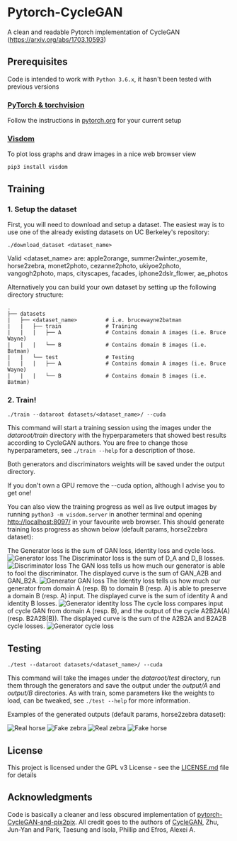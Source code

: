 # Pytorch-CycleGAN
A clean and readable Pytorch implementation of CycleGAN (https://arxiv.org/abs/1703.10593)

## Prerequisites
Code is intended to work with ```Python 3.6.x```, it hasn't been tested with previous versions

### [PyTorch & torchvision](http://pytorch.org/)
Follow the instructions in [pytorch.org](http://pytorch.org) for your current setup

### [Visdom](https://github.com/facebookresearch/visdom)
To plot loss graphs and draw images in a nice web browser view
```
pip3 install visdom
```

## Training
### 1. Setup the dataset
First, you will need to download and setup a dataset. The easiest way is to use one of the already existing datasets on UC Berkeley's repository:
```
./download_dataset <dataset_name>
```
Valid <dataset_name> are: apple2orange, summer2winter_yosemite, horse2zebra, monet2photo, cezanne2photo, ukiyoe2photo, vangogh2photo, maps, cityscapes, facades, iphone2dslr_flower, ae_photos

Alternatively you can build your own dataset by setting up the following directory structure:

    .
    ├── datasets                   
    |   ├── <dataset_name>         # i.e. brucewayne2batman
    |   |   ├── train              # Training
    |   |   |   ├── A              # Contains domain A images (i.e. Bruce Wayne)
    |   |   |   └── B              # Contains domain B images (i.e. Batman)
    |   |   └── test               # Testing
    |   |   |   ├── A              # Contains domain A images (i.e. Bruce Wayne)
    |   |   |   └── B              # Contains domain B images (i.e. Batman)
    
### 2. Train!
```
./train --dataroot datasets/<dataset_name>/ --cuda
```
This command will start a training session using the images under the *dataroot/train* directory with the hyperparameters that showed best results according to CycleGAN authors. You are free to change those hyperparameters, see ```./train --help``` for a description of those.

Both generators and discriminators weights will be saved under the output directory.

If you don't own a GPU remove the --cuda option, although I advise you to get one!

You can also view the training progress as well as live output images by running ```python3 -m visdom.server``` in another terminal and opening [http://localhost:8097/](http://localhost:8097/) in your favourite web browser. This should generate training loss progress as shown below (default params, horse2zebra dataset):

The Generator loss is the sum of GAN loss, identity loss and cycle loss.
![Generator loss](https://github.com/ai-tor/PyTorch-CycleGAN/raw/master/output/loss_G.png)
The Discriminator loss is the sum of D_A and D_B losses.
![Discriminator loss](https://github.com/ai-tor/PyTorch-CycleGAN/raw/master/output/loss_D.png)
The GAN loss tells us how much our generator is able to fool the discriminator. The displayed curve is the sum of GAN_A2B and GAN_B2A.
![Generator GAN loss](https://github.com/ai-tor/PyTorch-CycleGAN/raw/master/output/loss_G_GAN.png)
The Identity loss tells us how much our generator from domain A (resp. B) to domain B (resp. A) is able to preserve a domain B (resp. A) input. The displayed curve is the sum of identity A and identity B losses.
![Generator identity loss](https://github.com/ai-tor/PyTorch-CycleGAN/raw/master/output/loss_G_identity.png)
The cycle loss compares input of cycle GAN from domain A (resp. B), and the output of the cycle A2B2A(A) (resp. B2A2B(B)). The displayed curve is the sum of the A2B2A and B2A2B cycle losses.
![Generator cycle loss](https://github.com/ai-tor/PyTorch-CycleGAN/raw/master/output/loss_G_cycle.png)

## Testing
```
./test --dataroot datasets/<dataset_name>/ --cuda
```
This command will take the images under the *dataroot/test* directory, run them through the generators and save the output under the *output/A* and *output/B* directories. As with train, some parameters like the weights to load, can be tweaked, see ```./test --help``` for more information.

Examples of the generated outputs (default params, horse2zebra dataset):

![Real horse](https://github.com/ai-tor/PyTorch-CycleGAN/raw/master/output/real_A.jpg)
![Fake zebra](https://github.com/ai-tor/PyTorch-CycleGAN/raw/master/output/fake_B.png)
![Real zebra](https://github.com/ai-tor/PyTorch-CycleGAN/raw/master/output/real_B.jpg)
![Fake horse](https://github.com/ai-tor/PyTorch-CycleGAN/raw/master/output/fake_A.png)

## License
This project is licensed under the GPL v3 License - see the [LICENSE.md](LICENSE.md) file for details

## Acknowledgments
Code is basically a cleaner and less obscured implementation of [pytorch-CycleGAN-and-pix2pix](https://github.com/junyanz/pytorch-CycleGAN-and-pix2pix). All credit goes to the authors of [CycleGAN](https://arxiv.org/abs/1703.10593), Zhu, Jun-Yan and Park, Taesung and Isola, Phillip and Efros, Alexei A.
